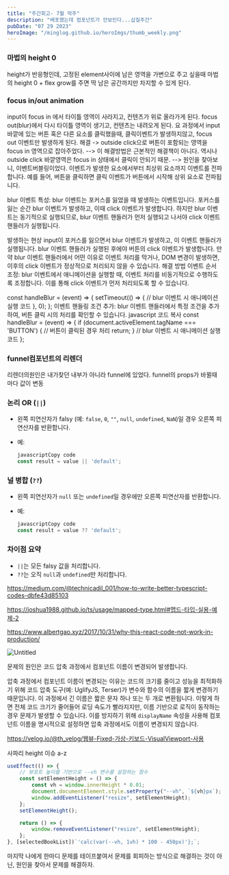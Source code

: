 ```yaml
---
title: "주간회고- 7월 막주"
description: "배포했는데 컴포넌트가 안보인다...삽질주간"
pubDate: "07 29 2023"
heroImage: "/minglog.github.io/heroImgs/thumb_weekly.png"
---
```


### 마법의 height 0

height가 반응형인데, 고정된 element사이에 남은 영역을 가변으로 주고 싶을때 마법의 height 0 + flex grow를 주면
딱 남은 공간까지만 차지할 수 있게 된다.

### focus in/out animation

input이 focus in 에서 타이틀 영역이 사라지고, 컨텐츠가 위로 올라가게 된다.
focus out(blur)에서 다시 타이틀 영역이 생기고, 컨텐츠는 내려오게 된다.
요 과정에서 input 바깥에 있는 버튼 혹은 다른 요소를 클릭했을때, 클릭이벤트가 발생하지않고, focus out 이벤트만 발생하게 된다.
해결 -> outside click으로 버튼이 포함되는 영역을 focus in 영역으로 잡아주었다.
--> 이 해결방법은 근본적인 해결책이 아니다. 역시나 outside click 바깥영역은 focus in 상태에서 클릭이 안되기 때문.
--> 원인을 찾아보니, 이벤트버블링이었다.
이벤트가 발생한 요소에서부터 최상위 요소까지 이벤트를 전파합니다. 예를 들어, 버튼을 클릭하면 클릭 이벤트가 버튼에서 시작해 상위 요소로 전파됩니다.

blur 이벤트 특성: blur 이벤트는 포커스를 잃었을 때 발생하는 이벤트입니다. 포커스를 잃는 순간 blur 이벤트가 발생하고, 이때 click 이벤트가 발생합니다. 하지만 blur 이벤트는 동기적으로 실행되므로, blur 이벤트 핸들러가 먼저 실행되고 나서야 click 이벤트 핸들러가 실행됩니다.

발생하는 현상
input이 포커스를 잃으면서 blur 이벤트가 발생하고, 이 이벤트 핸들러가 실행됩니다.
blur 이벤트 핸들러가 실행된 후에야 버튼의 click 이벤트가 발생합니다.
만약 blur 이벤트 핸들러에서 어떤 이유로 이벤트 처리를 막거나, DOM 변경이 발생하면, 이후의 click 이벤트가 정상적으로 처리되지 않을 수 있습니다.
해결 방법
이벤트 순서 조정: blur 이벤트에서 애니메이션을 실행할 때, 이벤트 처리를 비동기적으로 수행하도록 조정합니다. 이를 통해 click 이벤트가 먼저 처리되도록 할 수 있습니다.

const handleBlur = (event) => {
setTimeout(() => {
// blur 이벤트 시 애니메이션 실행 코드
}, 0);
};
이벤트 핸들링 조건 추가: blur 이벤트 핸들러에서 특정 조건을 추가하여, 버튼 클릭 시의 처리를 확인할 수 있습니다.
javascript
코드 복사
const handleBlur = (event) => {
if (document.activeElement.tagName === 'BUTTON') {
// 버튼이 클릭된 경우 처리
return;
}
// blur 이벤트 시 애니메이션 실행 코드
};

### funnel컴포넌트의 리렌더

리렌더의원인은 내가찾던 내부가 아니라 funnel에 있었다.
funnel의 props가 바뀔때마다 값이 변동

### 논리 OR (`||`)

- 왼쪽 피연산자가 falsy (예: `false`, `0`, `""`, `null`, `undefined`, `NaN`)일 경우 오른쪽 피연산자를 반환합니다.
- 예:

  ```jsx
  javascriptCopy code
  const result = value || 'default';

  ```

### 널 병합 (`??`)

- 왼쪽 피연산자가 `null` 또는 `undefined`일 경우에만 오른쪽 피연산자를 반환합니다.
- 예:

  ```jsx
  javascriptCopy code
  const result = value ?? 'default';

  ```

### 차이점 요약

- `||`는 모든 falsy 값을 처리합니다.
- `??`는 오직 `null`과 `undefined`만 처리합니다.

https://medium.com/@technicadil_001/how-to-write-better-typescript-codes-dbfe43d85103

https://joshua1988.github.io/ts/usage/mapped-type.html#맵드-타입-실용-예제-2

https://www.albertgao.xyz/2017/10/31/why-this-react-code-not-work-in-production/

![Untitled](https://prod-files-secure.s3.us-west-2.amazonaws.com/2fc50c45-d830-4bf0-a19c-122e444c1b64/c133c558-e85c-44e8-8438-92fcfeeb988a/Untitled.png)

문제의 원인은 코드 압축 과정에서 컴포넌트 이름이 변경되어 발생합니다.

압축 과정에서 컴포넌트 이름이 변경되는 이유는 코드의 크기를 줄이고 성능을 최적화하기 위해 코드 압축 도구(예: UglifyJS, Terser)가 변수와 함수의 이름을 짧게 변경하기 때문입니다. 이 과정에서 긴 이름은 짧은 문자 하나 또는 두 개로 변환됩니다. 이렇게 하면 전체 코드 크기가 줄어들어 로딩 속도가 빨라지지만, 이름 기반으로 로직이 동작하는 경우 문제가 발생할 수 있습니다. 이를 방지하기 위해 `displayName` 속성을 사용해 컴포넌트 이름을 명시적으로 설정하면 압축 과정에서도 이름이 변경되지 않습니다.

https://velog.io/@th_velog/웹뷰-Fixed-가상-키보드-VisualViewport-사용

사파리 height 이슈 a-z

```jsx
useEffect(() => {
	// 뷰포트 높이를 기반으로 --vh 변수를 설정하는 함수
	const setElementHeight = () => {
		const vh = window.innerHeight * 0.01;
		document.documentElement.style.setProperty("--vh", `${vh}px`);
		window.addEventListener("resize", setElementHeight);
	};
	setElementHeight();

	return () => {
		window.removeEventListener("resize", setElementHeight);
	};
}, [selectedBookList])`'calc(var(--vh, 1vh) * 100 - 450px)'};`;
```

마지막 나에게 한마디
문제를 테이프붙여서 문제를 회피하는 방식으로 해결하는 것이 아닌,
원인을 찾아서 문제를 해결하자.

